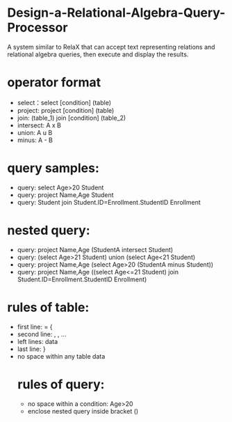 # Design-a-Relational-Algebra-Query-Processor
A system similar to RelaX that can accept text representing relations and relational algebra queries, then execute and display the results.

# operator format
- select：select [condition] (table)
- project: project [condition] (table)
- join: (table_1) join [condition] (table_2)
- intersect: A x B 
- union: A u B
- minus: A - B

# query samples:
- query: select Age>20 Student
- query: project Name,Age Student
- query: Student join Student.ID=Enrollment.StudentID Enrollment

# nested query:
- query: project Name,Age (StudentA intersect Student)
- query: (select Age>21 Student) union (select Age<21 Student)
- query: project Name,Age (select Age>20 (StudentA minus Student))
- query: project Name,Age ((select Age<=21 Student) join Student.ID=Enrollment.StudentID Enrollment)

# rules of table:
- first line: <table name> = {
- second line: <arg1>, <arg2>, ...
- left lines: data
- last line: }
- no space within any table data

# rules of query:
- no space within a condition: Age>20
- enclose nested query inside bracket ()

